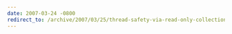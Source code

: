 ```yaml
---
date: 2007-03-24 -0800
redirect_to: /archive/2007/03/25/thread-safety-via-read-only-collections.aspx/
---
```


